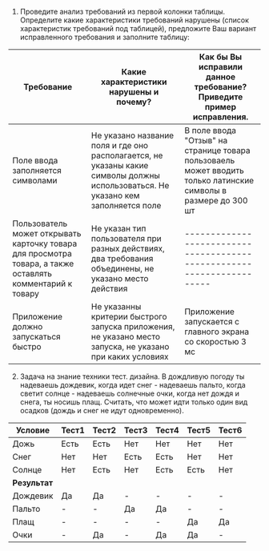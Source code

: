 1. Проведите анализ требований из первой колонки таблицы. Определите какие
характеристики требований нарушены (список характеристик требований под таблицей), предложите
Ваш вариант исправленного требования и заполните таблицу:

| Требование   | Какие характеристики нарушены и почему? | Как бы Вы исправили данное требование? Приведите пример исправления. |
|--------------|------------------------------------------|----------------------------------------------------------------------|
|Поле ввода заполняется символами |Не указано название поля и где оно располагается, не указаны какие символы должны использоваться. Не указано кем заполняется поле|В поле ввода "Отзыв" на странице товара пользоваель может вводить только латинские символы в размере до 300 шт|
|Пользователь может открывать карточку товара для просмотра товара, а также оставлять комментарий к товару|Не указан тип пользователя при разных действиях, два требования объединены, не указано место действия|----------------------------------------------------------------------|
|Приложение должно запускаться быстро|Не указанны критерии быстрого запуска приложения, не указано место запуска, не указано при каких условиях|Приложение запускается с главного экрана со скоростью 3 мс|


2. Задача на знание техники тест. дизайна. В дождливую погоду ты надеваешь дождевик, когда идет снег - надеваешь пальто, когда светит солнце - надеваешь солнечные очки, когда нет дождя и снега, ты носишь плащ. Считать, что может идти только один вид осадков (дождь и снег не идут одновременно).

| Условие   | Тест1 | Тест2 | Тест3 | Тест4 | Тест5 | Тест6 |
|-----------|-------|-------|-------|-------|-------|-------|
| Дожь      | Есть  | Есть  | Нет   | Нет   | Нет   | Нет   |
| Снег      | Нет   | Нет   | Есть  | Есть  | Нет   | Нет   |
| Солнце    | Нет   | Есть  | Нет   | Есть  | Есть  | Нет   |
| **Результат** |       |       |       |       |       |       |
| Дождевик  | Да    | Да    | -     | -     | -     | -     |
| Пальто    | -     | -     | Да    | Да    | -     | -     |
| Плащ      | -     | -     | -     | -     | Да    | Да    |
| Очки      | -     | Да    | -     | Да    | Да    | -     |


